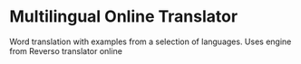 # Multilingual Online Translator
Word translation with examples from a selection of languages. Uses engine from Reverso translator online
